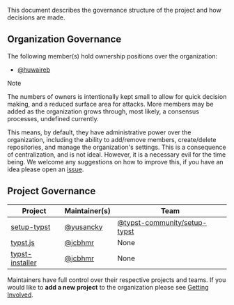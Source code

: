 This document describes the governance structure of the project and how decisions are made.

## Organization Governance
The following member(s) hold ownership positions over the organization:
- [@huwaireb](https://github.com/huwaireb)

> [!NOTE]
> The numbers of owners is intentionally kept small to allow for quick decision making, and a reduced surface area for attacks. More members may be added as the organization grows through, most likely, a consensus processes, undefined currently.

This means, by default, they have administrative power over the organization, including the ability to add/remove members, create/delete repositories, and manage the organization's settings. This is a consequence of centralization, and is not ideal. However, it is a necessary evil for the time being. We welcome any suggestions on how to improve this, if you have an idea please open an [issue](https://github.com/typst-community/org/issues/new).

## Project Governance
| Project                                                               | Maintainer(s)                            | Team                                                                                      |
| --------------------------------------------------------------------- | ---------------------------------------- | ----------------------------------------------------------------------------------------- |
| [setup-typst](https://github.com/typst-community/setup-typst)         | [@yusancky](https://github.com/yusancky) | [@typst-community/setup-typst](https://github.com/orgs/typst-community/teams/setup-typst) |
| [typst.js](https://github.com/typst-community/typst.js)               | [@jcbhmr](https://github.com/jcbhmr)     | None                                                                                      |
| [typst-installer](https://github.com/typst-community/typst-installer) | [@jcbhmr](https://github.com/jcbhmr)     | None                                                                                      |

Maintainers have full control over their respective projects and teams.
If you would like to **add a new project** to the organization please see [Getting Involved](CONTRIBUTING.md#getting-involved).